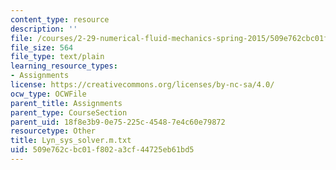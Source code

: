 ```yaml
---
content_type: resource
description: ''
file: /courses/2-29-numerical-fluid-mechanics-spring-2015/509e762cbc01f802a3cf44725eb61bd5_Lyn_sys_solver.m.txt
file_size: 564
file_type: text/plain
learning_resource_types:
- Assignments
license: https://creativecommons.org/licenses/by-nc-sa/4.0/
ocw_type: OCWFile
parent_title: Assignments
parent_type: CourseSection
parent_uid: 18f8e3b9-0e75-225c-4548-7e4c60e79872
resourcetype: Other
title: Lyn_sys_solver.m.txt
uid: 509e762c-bc01-f802-a3cf-44725eb61bd5
---
```

